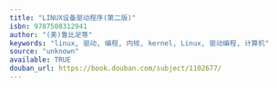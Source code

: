 ```yaml
---
title: "LINUX设备驱动程序(第二版)"
isbn: 9787508312941
author: "(美)鲁比足等"
keywords: "linux, 驱动, 编程, 内核, kernel, Linux, 驱动编程, 计算机"
source: "unknown"
available: TRUE
douban_url: https://book.douban.com/subject/1102677/
---
```

